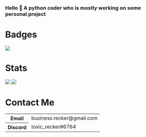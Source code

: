 <div class="center">
<h3 class="center"><span>Hello 👋</span>
<span class="center">A python coder who is mostly working on some personal project</span>
<h1 class="center">Badges</h1>
<img src="https://komarev.com/ghpvc/?username=toxicrecker&color=blue" class="center">
<h1 class="center">Stats</h1>
<img src="https://github-readme-stats.vercel.app/api?username=toxicrecker&show_icons=true&count_private=false" class="center">
<img src="https://github-readme-stats.vercel.app/api/top-langs/?username=toxicrecker" class="center">
<h1 class="center">Contact Me</h1>
<table>
<tr><th>Email</th><td>business.recker@gmail.com</td></tr>
<tr><th>Discord</th><td>toxic_recker#6764</td></tr>
</table>
</div>
